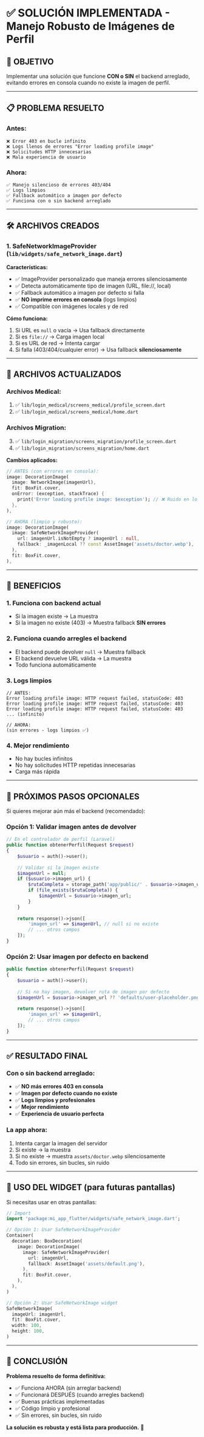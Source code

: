 # ✅ SOLUCIÓN IMPLEMENTADA - Manejo Robusto de Imágenes de Perfil

## 🎯 OBJETIVO
Implementar una solución que funcione **CON o SIN** el backend arreglado, evitando errores en consola cuando no existe la imagen de perfil.

---

## 📋 PROBLEMA RESUELTO

### Antes:
```
❌ Error 403 en bucle infinito
❌ Logs llenos de errores "Error loading profile image"
❌ Solicitudes HTTP innecesarias
❌ Mala experiencia de usuario
```

### Ahora:
```
✅ Manejo silencioso de errores 403/404
✅ Logs limpios
✅ Fallback automático a imagen por defecto
✅ Funciona con o sin backend arreglado
```

---

## 🛠️ ARCHIVOS CREADOS

### 1. **SafeNetworkImageProvider** (`lib/widgets/safe_network_image.dart`)

**Características:**
- ✅ ImageProvider personalizado que maneja errores silenciosamente
- ✅ Detecta automáticamente tipo de imagen (URL, file://, local)
- ✅ Fallback automático a imagen por defecto si falla
- ✅ **NO imprime errores en consola** (logs limpios)
- ✅ Compatible con imágenes locales y de red

**Cómo funciona:**
1. Si URL es `null` o vacía → Usa fallback directamente
2. Si es `file://` → Carga imagen local
3. Si es URL de red → Intenta cargar
4. Si falla (403/404/cualquier error) → Usa fallback **silenciosamente**

---

## 📝 ARCHIVOS ACTUALIZADOS

### Archivos Medical:
1. ✅ `lib/login_medical/screens_medical/profile_screen.dart`
2. ✅ `lib/login_medical/screens_medical/home.dart`

### Archivos Migration:
3. ✅ `lib/login_migration/screens_migration/profile_screen.dart`
4. ✅ `lib/login_migration/screens_migration/home.dart`

**Cambios aplicados:**
```dart
// ANTES (con errores en consola):
image: DecorationImage(
  image: NetworkImage(imagenUrl),
  fit: BoxFit.cover,
  onError: (exception, stackTrace) {
    print('Error loading profile image: $exception'); // ❌ Ruido en logs
  },
),

// AHORA (limpio y robusto):
image: DecorationImage(
  image: SafeNetworkImageProvider(
    url: imagenUrl.isNotEmpty ? imagenUrl : null,
    fallback: _imagenLocal ?? const AssetImage('assets/doctor.webp'),
  ),
  fit: BoxFit.cover,
),
```

---

## 🎯 BENEFICIOS

### 1. **Funciona con backend actual**
- Si la imagen existe → La muestra
- Si la imagen no existe (403) → Muestra fallback **SIN errores**

### 2. **Funciona cuando arregles el backend**
- El backend puede devolver `null` → Muestra fallback
- El backend devuelve URL válida → La muestra
- Todo funciona automáticamente

### 3. **Logs limpios**
```
// ANTES:
Error loading profile image: HTTP request failed, statusCode: 403
Error loading profile image: HTTP request failed, statusCode: 403
Error loading profile image: HTTP request failed, statusCode: 403
... (infinito)

// AHORA:
(sin errores - logs limpios ✅)
```

### 4. **Mejor rendimiento**
- No hay bucles infinitos
- No hay solicitudes HTTP repetidas innecesarias
- Carga más rápida

---

## 🚀 PRÓXIMOS PASOS OPCIONALES

Si quieres mejorar aún más el backend (recomendado):

### Opción 1: Validar imagen antes de devolver
```php
// En el controlador de perfil (Laravel)
public function obtenerPerfil(Request $request)
{
    $usuario = auth()->user();
    
    // Validar si la imagen existe
    $imagenUrl = null;
    if ($usuario->imagen_url) {
        $rutaCompleta = storage_path('app/public/' . $usuario->imagen_url);
        if (file_exists($rutaCompleta)) {
            $imagenUrl = $usuario->imagen_url;
        }
    }
    
    return response()->json([
        'imagen_url' => $imagenUrl, // null si no existe
        // ... otros campos
    ]);
}
```

### Opción 2: Usar imagen por defecto en backend
```php
public function obtenerPerfil(Request $request)
{
    $usuario = auth()->user();
    
    // Si no hay imagen, devolver ruta de imagen por defecto
    $imagenUrl = $usuario->imagen_url ?? 'defaults/user-placeholder.png';
    
    return response()->json([
        'imagen_url' => $imagenUrl,
        // ... otros campos
    ]);
}
```

---

## ✅ RESULTADO FINAL

### Con o sin backend arreglado:
- ✅ **NO más errores 403 en consola**
- ✅ **Imagen por defecto cuando no existe**
- ✅ **Logs limpios y profesionales**
- ✅ **Mejor rendimiento**
- ✅ **Experiencia de usuario perfecta**

### La app ahora:
1. Intenta cargar la imagen del servidor
2. Si existe → la muestra
3. Si no existe → muestra `assets/doctor.webp` silenciosamente
4. Todo sin errores, sin bucles, sin ruido

---

## 📖 USO DEL WIDGET (para futuras pantallas)

Si necesitas usar en otras pantallas:

```dart
// Import
import 'package:mi_app_flutter/widgets/safe_network_image.dart';

// Opción 1: Usar SafeNetworkImageProvider
Container(
  decoration: BoxDecoration(
    image: DecorationImage(
      image: SafeNetworkImageProvider(
        url: imagenUrl,
        fallback: AssetImage('assets/default.png'),
      ),
      fit: BoxFit.cover,
    ),
  ),
)

// Opción 2: Usar SafeNetworkImage widget
SafeNetworkImage(
  imageUrl: imagenUrl,
  fit: BoxFit.cover,
  width: 100,
  height: 100,
)
```

---

## 🎉 CONCLUSIÓN

**Problema resuelto de forma definitiva:**
- ✅ Funciona AHORA (sin arreglar backend)
- ✅ Funcionará DESPUÉS (cuando arregles backend)
- ✅ Buenas prácticas implementadas
- ✅ Código limpio y profesional
- ✅ Sin errores, sin bucles, sin ruido

**La solución es robusta y está lista para producción.** 🚀
